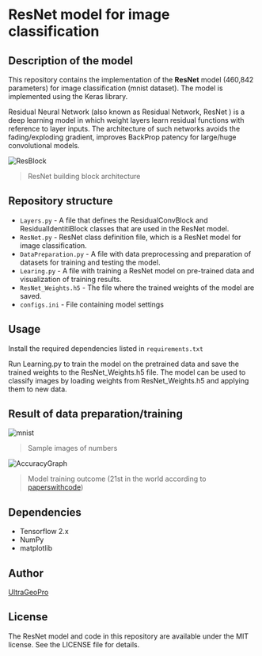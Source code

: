 # ResNet model for image classification
## Description of the model
This repository contains the implementation of the **ResNet** model (460,842 parameters) for image classification (mnist dataset). The model is implemented using the Keras library.

Residual Neural Network (also known as Residual Network, ResNet ) is a deep learning model in which weight layers learn residual functions with reference to layer inputs. The architecture of such networks avoids the fading/exploding gradient, improves BackProp patency for large/huge convolutional models.

![ResBlock](https://github.com/Ultrageopro1966/ResNet/assets/120571667/61ab44e5-f592-476a-8794-a7c8c400f1ac)

> ResNet building block architecture

## Repository structure
- `Layers.py` - A file that defines the ResidualConvBlock and ResidualIdentitiBlock classes that are used in the ResNet model.
- `ResNet.py` - ResNet class definition file, which is a ResNet model for image classification.
- `DataPreparation.py` - A file with data preprocessing and preparation of datasets for training and testing the model.
- `Learing.py` - A file with training a ResNet model on pre-trained data and visualization of training results.
- `ResNet_Weights.h5` - The file where the trained weights of the model are saved.
- `configs.ini` - File containing model settings
## Usage
Install the required dependencies listed in `requirements.txt`

Run Learning.py to train the model on the pretrained data and save the trained weights to the ResNet_Weights.h5 file.
The model can be used to classify images by loading weights from ResNet_Weights.h5 and applying them to new data.

## Result of data preparation/training
![mnist](https://github.com/Ultrageopro1966/ResNet/assets/120571667/879c5d67-8258-44ba-8894-eed421454b53)

> Sample images of numbers

![AccuracyGraph](https://github.com/Ultrageopro1966/ResNet/assets/120571667/4818f901-c7bf-4e17-93d0-773d4b732d9b)

> Model training outcome (21st in the world according to [paperswithcode](https://paperswithcode.com/sota/image-classification-on-mnist?metric=Accuracy))

## Dependencies
- Tensorflow 2.x
- NumPy
- matplotlib

## Author
[UltraGeoPro](https://github.com/Ultrageopro1966)

## License
The ResNet model and code in this repository are available under the MIT license. See the LICENSE file for details.
